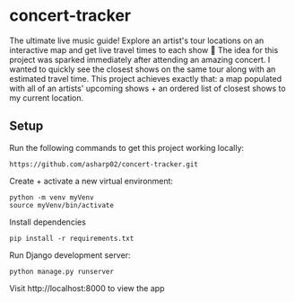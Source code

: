# concert-tracker
The ultimate live music guide! Explore an artist's tour locations on an interactive map and get live travel times to each show 🎸
The idea for this project was sparked immediately after attending an amazing concert. I wanted to quickly see the closest shows on the same tour along
with an estimated travel time. This project achieves exactly that: a map populated with all of an artists' upcoming shows + an ordered list of closest shows to my current
location.


## Setup
Run the following commands to get this project working locally:
```
https://github.com/asharp02/concert-tracker.git
```

Create + activate a new virtual environment:
```
python -m venv myVenv
source myVenv/bin/activate
```
Install dependencies
```
pip install -r requirements.txt
```
Run Django development server:
```
python manage.py runserver
```
Visit http://localhost:8000 to view the app
